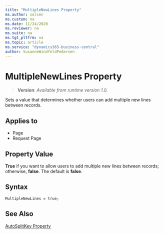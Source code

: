 ```yaml
---
title: "MultipleNewLines Property"
ms.author: solsen
ms.custom: na
ms.date: 11/24/2020
ms.reviewer: na
ms.suite: na
ms.tgt_pltfrm: na
ms.topic: article
ms.service: "dynamics365-business-central"
author: SusanneWindfeldPedersen
---
```

[//]: # (START>DO_NOT_EDIT)
[//]: # (IMPORTANT:Do not edit any of the content between here and the END>DO_NOT_EDIT.)
[//]: # (Any modifications should be made in the .xml files in the ModernDev repo.)
# MultipleNewLines Property
> **Version**: _Available from runtime version 1.0._

Sets a value that determines whether users can add multiple new lines between records.

## Applies to
-   Page
-   Request Page


[//]: # (IMPORTANT: END>DO_NOT_EDIT)

## Property Value  

**True** if you want to allow users to add multiple new lines between records; otherwise, **false**. The default is **false**.  

## Syntax

```AL
MultipleNewLines = true;
```
  
## See Also

[AutoSplitKey Property](devenv-autosplitkey-property.md)
